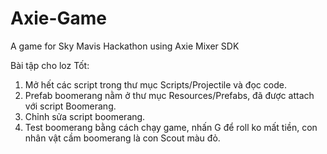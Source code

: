 # Axie-Game
 A game for Sky Mavis Hackathon using Axie Mixer SDK

Bài tập cho loz Tốt:
1. Mở hết các script trong thư mục Scripts/Projectile và đọc code.
2. Prefab boomerang nằm ở thư mục Resources/Prefabs, đã được attach với script Boomerang.
3. Chỉnh sửa script boomerang.
4. Test boomerang bằng cách chạy game, nhấn G để roll ko mất tiền, con nhân vật cầm boomerang là con Scout màu đỏ.
